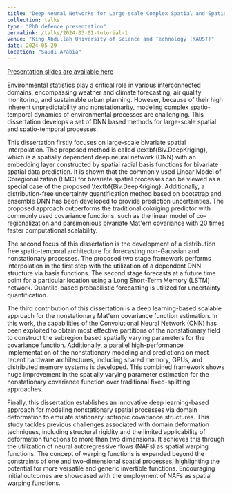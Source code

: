 ```yaml
---
title: "Deep Neural Networks for Large-scale Complex Spatial and Spatio-temporal Processes"
collection: talks
type: "PhD defence presentation"
permalink: /talks/2024-03-01-tutorial-1
venue: "King Abdullah University of Science and Technology (KAUST)"
date: 2024-05-29
location: "Saudi Arabia"
---
```


[Presentation slides are available here](http://pratiknag.github.io/files/Presentation_Dissertation_Thesis_2022.pdf)

Environmental statistics play a critical role in various interconnected domains, encompassing weather and climate forecasting, air quality monitoring, and sustainable urban planning. However, because of their high inherent unpredictability and nonstationarity, modeling complex spatio-temporal dynamics of environmental processes are challenging. This dissertation develops a set of DNN based methods for large-scale spatial and spatio-temporal processes.

This dissertation firstly focuses on large-scale bivariate spatial interpolation. The proposed method is called \textbf{Biv.DeepKriging}, which is a spatially dependent deep neural network (DNN) with an embedding layer constructed by spatial radial basis functions for bivariate spatial data prediction. It is shown that the commonly used  Linear Model of Coregionalization (LMC) for bivariate spatial processes can be viewed as a special case of the proposed \textbf{Biv.DeepKriging}. Additionally, a distribution-free uncertainty quantification method based on bootstrap and ensemble DNN has been developed to provide prediction uncertainties. The proposed approach outperforms the traditional cokriging predictor with commonly used covariance functions, such as the linear model of co-regionalization and parsimonious bivariate Mat\'ern covariance with 20 times faster computational scalability. 

The second focus of this dissertation is the development of a distribution free spatio-temporal architecture for forecasting non-Gaussian and nonstationary processes. The proposed two stage framework performs interpolation in the first step with the utilization of a dependent DNN structure via basis functions. The second stage forecasts at a future time point for a particular location using a Long Short-Term Memory (LSTM) network. Quantile-based probabilistic forecasting is utilized for uncertainty quantification.

The third contribution of this dissertation is a deep learning-based scalable approach for the nonstationary Mat\'ern covariance function estimation. In this work, the capabilities of the Convolutional Neural Network (CNN) has been exploited to obtain most effective partitions of the nonstationary field to construct the subregion based spatially varying parameters for the covariance function. Additionally, a parallel high-performance implementation of the nonstationary modeling and predictions on most recent hardware architectures, including shared memory, GPUs, and distributed memory systems is developed. This combined framework shows huge improvement in the spatially varying parameter estimation for the nonstationary covariance function over traditional fixed-splitting approaches. 

Finally, this dissertation establishes an innovative deep learning-based approach for modeling nonstationary spatial processes via domain deformation to emulate stationary isotropic covariance structures. This study tackles previous challenges associated with domain deformation techniques, including structural rigidity and the limited applicability of deformation functions to more than two dimensions. It achieves this through the utilization of neural autoregressive flows (NAFs) as spatial warping functions. The concept of warping functions is expanded beyond the constraints of one and two-dimensional spatial processes, highlighting the potential for more versatile and generic invertible functions. Encouraging initial outcomes are showcased with the employment of NAFs as spatial warping functions.
